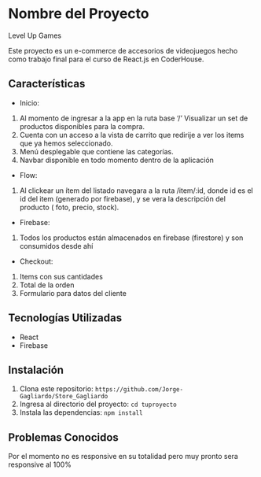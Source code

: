 # Nombre del Proyecto

Level Up Games

Este proyecto es un e-commerce de accesorios de videojuegos hecho como trabajo final para el curso de React.js en CoderHouse.


## Características

-  Inicio: 
1. Al momento de ingresar a la app en la ruta base ‘/’ Visualizar un set de productos disponibles para la compra.
2. Cuenta con un acceso  a la vista de carrito que redirije a ver los items que ya hemos seleccionado.
3. Menú desplegable que contiene las categorías.
4. Navbar disponible en todo momento dentro de la aplicación
-  Flow: 
1. Al clickear un ítem del listado navegara a la ruta /item/:id, donde
id es el id del item (generado por firebase), y se vera la descripción del producto (
foto, precio, stock).
-  Firebase: 
1. Todos los productos están almacenados en firebase (firestore) y son consumidos desde ahí
- Checkout:
1. Items con sus cantidades
2. Total de la orden
3. Formulario para datos del cliente 


## Tecnologías Utilizadas

- React
- Firebase

## Instalación

1. Clona este repositorio: `https://github.com/Jorge-Gagliardo/Store_Gagliardo`
2. Ingresa al directorio del proyecto: `cd tuproyecto`
3. Instala las dependencias: `npm install`


## Problemas Conocidos

Por el momento no es responsive en su totalidad pero muy pronto sera responsive al 100%

